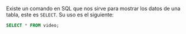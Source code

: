 Existe un comando en SQL que nos sirve para mostrar los datos de una tabla, este es `SELECT`. Su uso es el siguiente:

``` sql
SELECT * FROM video;
```
